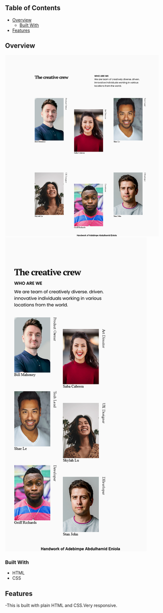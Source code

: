 
<!-- TABLE OF CONTENTS -->

## Table of Contents

- [Overview](#overview)
  - [Built With](#built-with)
- [Features](#features)

<!-- OVERVIEW -->

## Overview

![screenshot](screenshots/desktopScreenshot.png)
![screenshot](screenshots/mobileScreenshot.png)


### Built With

- HTML
- CSS

## Features

-This is built with plain HTML and CSS.Very responsive. 


